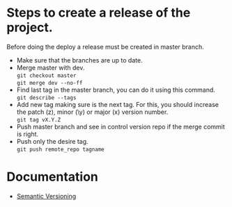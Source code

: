 
# Steps to create a release of the project.

Before doing the deploy a release must be created in master branch.

 - Make sure that the branches are up to date.
 - Merge master with dev.  
  `git checkout master`  
  `git merge dev --no-ff`  
 - Find last tag in the master branch, you can do it using this command.  
  `git describe --tags`  
 - Add new tag making sure is the next tag. For this, you should increase the patch (z), minor (\y) or major (x) version number.  
  `git tag vX.Y.Z`  
 - Push master branch and see in control version repo if the merge commit is right.  
 - Push only the desire tag.  
  `git push remote_repo tagname`  

# Documentation
 - [Semantic Versioning](https://semver.org/)
